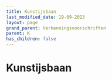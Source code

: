 ```yaml
---
title: Kunstijsbaan
last_modified_date: 19-09-2023
layout: page
grand_parent: Verkenningsvoorschriften
parent: K
has_children: false
---
```


Kunstijsbaan
============

